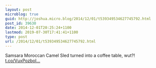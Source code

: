 ```yaml
---
layout: post
microblog: true
guid: http://joshua.micro.blog/2014/12/01/t539349534627745792.html
post_id: 39630
date: 2014-12-01T20:25:24+1100
lastmod: 2019-07-30T17:41:41+1100
type: post
url: /2014/12/01/t539349534627745792.html
---
```

Samsara Moroccan Camel Sled turned into a coffee table, wut?! [t.co/VuxPozboI...](http://t.co/VuxPozboIN)
